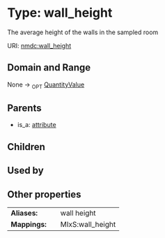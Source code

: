 
# Type: wall_height


The average height of the walls in the sampled room

URI: [nmdc:wall_height](https://microbiomedata/meta/wall_height)


## Domain and Range

None ->  <sub>OPT</sub> [QuantityValue](QuantityValue.md)

## Parents

 *  is_a: [attribute](attribute.md)

## Children


## Used by


## Other properties

|  |  |  |
| --- | --- | --- |
| **Aliases:** | | wall height |
| **Mappings:** | | MIxS:wall_height |


